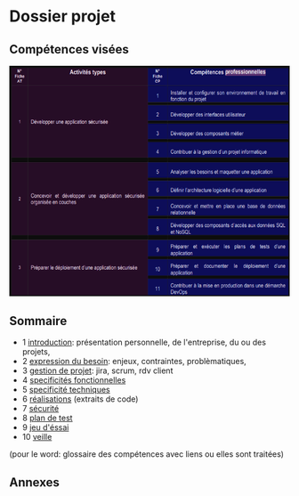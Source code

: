 # Dossier projet
## Compétences visées

![image](/./assets/img/screen-skills.png)

## Sommaire
- 1 [introduction](/doc/1-Introduction.md): présentation personnelle, de l'entreprise, du ou des projets, 
- 2 [expression du besoin](/doc/2-expression-du-besoin.md): enjeux, contraintes, problèmatiques, 
- 3 [gestion de projet](/doc/3-gestion-projet.md): jira, scrum, rdv client
- 4 [specificités fonctionnelles](/doc/4-specififites-fonctionnelles.md)
- 5 [specificité techniques](/doc/5-specificites-techniques.md)
- 6 [réalisations](/doc/6-realisations.md) (extraits de code)
- 7 [sécurité](doc/7-securite.md)
- 8 [plan de test](/doc/8-plan-test.md)
- 9 [jeu d'éssai](/doc/9-jeu-desssai.md)
- 10 [veille](/doc/10-veille.md)

(pour le word: glossaire des compétences avec liens ou elles sont traitées)

## Annexes
